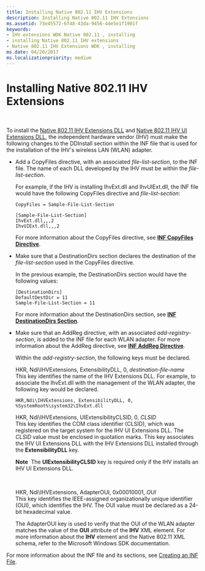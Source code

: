 ```yaml
---
title: Installing Native 802.11 IHV Extensions
description: Installing Native 802.11 IHV Extensions
ms.assetid: 73e45572-6f48-43da-9456-4de5e1f1901f
keywords:
- IHV extensions WDK Native 802.11 , installing
- installing Native 802.11 IHV extensions
- Native 802.11 IHV Extensions WDK , installing
ms.date: 04/20/2017
ms.localizationpriority: medium
---
```


# Installing Native 802.11 IHV Extensions




 

To install the [Native 802.11 IHV Extensions DLL](native-802-11-ihv-extensions-dll4.md) and [Native 802.11 IHV UI Extensions DLL](native-802-11-ihv-ui-extensions-dll2.md), the independent hardware vendor (IHV) must make the following changes to the DDInstall section within the INF file that is used for the installation of the IHV's wireless LAN (WLAN) adapter.

-   Add a CopyFiles directive, with an associated *file-list-section*, to the INF file. The name of each DLL developed by the IHV must be within the *file-list-section*.

    For example, if the IHV is installing IhvExt.dll and IhvUIExt.dll, the INF file would have the following CopyFiles directive and *file-list-section*:

    ```
    CopyFiles = Sample-File-List-Section

    [Sample-File-List-Section]
    IhvExt.dll,,,2
    IhvUIExt.dll,,,2
    ```

    For more information about the CopyFiles directive, see [**INF CopyFiles Directive**](../install/inf-copyfiles-directive.md).

-   Make sure that a DestinationDirs section declares the destination of the *file-list-section* used in the CopyFiles directive.

    In the previous example, the DestinationDirs section would have the following values:

    ```
    [DestinationDirs]
    DefaultDestDir = 11
    Sample-File-List-Section = 11
    ```

    For more information about the DestinationDirs section, see [**INF DestinationDirs Section**](../install/inf-destinationdirs-section.md).

-   Make sure that an AddReg directive, with an associated *add-registry-section*, is added to the INF file for each WLAN adapter. For more information about the AddReg directive, see [**INF AddReg Directive**](../install/inf-addreg-directive.md).

    Within the *add-registry-section*, the following keys must be declared.

    <a href="" id="hkr--ndi-ihvextensions--extensibilitydll--0----------destination-file-name"></a>HKR, Ndi\\IHVExtensions, ExtensibilityDLL, 0, *destination-file-name*  
    This key identifies the name of the IHV Extensions DLL. For example, to associate the IhvExt.dll with the management of the WLAN adapter, the following key would be declared.

    ```
    HKR,Ndi\IHVExtensions, ExtensibilityDLL, 0, %SystemRoot%\system32\IhvExt.dll
    ```

    <a href="" id="hkr--ndi-ihvextensions--uiextensibilityclsid--0----------clsid"></a>HKR, Ndi\\IHVExtensions, UIExtensibilityCLSID, 0, *CLSID*  
    This key identifies the COM class identifier (CLSID), which was registered on the target system for the IHV UI Extensions DLL. The *CLSID* value must be enclosed in quotation marks. This key associates the IHV UI Extensions DLL with the IHV Extensions DLL installed through the **ExtensibilityDLL** key.

    **Note**  The **UIExtensibilityCLSID** key is required only if the IHV installs an IHV UI Extensions DLL.

     

    <a href="" id="hkr--ndi-ihvextensions--adapteroui--0x00010001----------oui"></a>HKR, Ndi\\IHVExtensions, AdapterOUI, 0x00010001, *OUI*  
    This key identifies the IEEE-assigned organizationally unique identifier (OUI), which identifies the IHV. The OUI value must be declared as a 24-bit hexadecimal value.

    The AdapterOUI key is used to verify that the OUI of the WLAN adapter matches the value of the **OUI** attribute of the **IHV** XML element. For more information about the **IHV** element and the Native 802.11 XML schema, refer to the Microsoft Windows SDK documentation.

For more information about the INF file and its sections, see [Creating an INF File](../install/overview-of-inf-files.md).

 

 